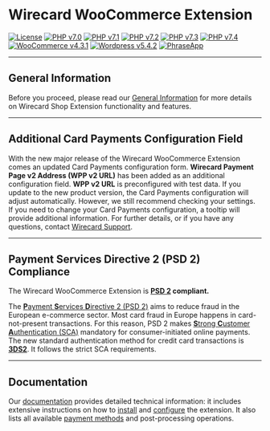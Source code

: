 # Wirecard WooCommerce Extension

[![License](https://img.shields.io/badge/license-GPLv3-blue.svg)](https://raw.githubusercontent.com/wirecard/woocommerce-ee/master/LICENSE)
[![PHP v7.0](https://img.shields.io/badge/php-v7.0-yellow.svg)](http://www.php.net)
[![PHP v7.1](https://img.shields.io/badge/php-v7.1-yellow.svg)](http://www.php.net)
[![PHP v7.2](https://img.shields.io/badge/php-v7.2-yellow.svg)](http://www.php.net)
[![PHP v7.3](https://img.shields.io/badge/php-v7.3-yellow.svg)](http://www.php.net)
[![PHP v7.4](https://img.shields.io/badge/php-v7.4-yellow.svg)](http://www.php.net)
[![WooCommerce v4.3.1](https://img.shields.io/badge/WooCommerce-v4.3.1-green.svg)](https://woocommerce.com/)
[![Wordpress v5.4.2](https://img.shields.io/badge/Wordpress-v5.4.2-green.svg)](https://wordpress.org/)
[![PhraseApp](https://img.shields.io/badge/Using-PhraseApp-blue.svg)](https://phraseapp.com)

***
## General Information 
Before you proceed, please read our [General Information](https://github.com/wirecard/woocommerce-ee/wiki/Wirecard-Shop-Extensions-General-Information) for more details on Wirecard Shop Extension functionality and features.

***
## Additional Card Payments Configuration Field
With the new major release of the Wirecard WooCommerce Extension comes an updated Card Payments configuration form. **Wirecard Payment Page v2 Address (WPP v2 URL)** has been added as an additional configuration field. **WPP v2 URL** is preconfigured with test data. If you update to the new product version, the Card Payments configuration will adjust automatically. However, we still recommend checking your settings. If you need to change your Card Payments configuration, a tooltip will provide additional information. For further details, or if you have any questions, contact [Wirecard Support](https://github.com/wirecard/woocommerce-ee/wiki/Contact-Information).

***
## Payment Services Directive 2 (PSD 2) Compliance 
The Wirecard WooCommerce Extension is **[PSD 2](https://doc.wirecard.com/CreditCard_3DS2.html#CreditCard_PSD2) compliant.**  

The [**P**ayment **S**ervices **D**irective 2 (PSD 2)](https://doc.wirecard.com/CreditCard_3DS2.html#CreditCard_PSD2) aims to reduce fraud in the European e-commerce sector. Most card fraud in Europe happens in card-not-present transactions. For this reason, PSD 2 makes [**S**trong **C**ustomer **A**uthentication (SCA)](https://doc.wirecard.com/CreditCard_3DS2.html#CreditCard_PSD2_SCA) mandatory for consumer-initiated online payments. The new standard authentication method for credit card transactions is [**3DS2**](https://doc.wirecard.com/CreditCard_3DS2.html#CreditCard_3DS2). It follows the strict SCA requirements.    

***
## Documentation
Our [documentation](https://github.com/wirecard/woocommerce-ee/wiki) provides detailed technical information: it includes extensive instructions on how to [install](https://github.com/wirecard/woocommerce-ee/wiki/Installation) and [configure](https://github.com/wirecard/woocommerce-ee/wiki/Configuration) the extension. It also lists all available [payment methods](https://github.com/wirecard/woocommerce-ee/wiki#supported-payment-methods) and post-processing operations.
